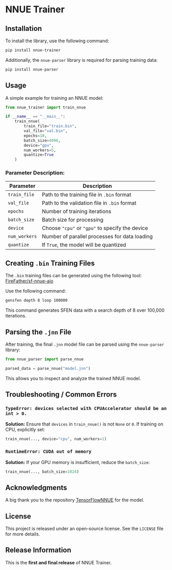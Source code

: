 # NNUE Trainer

## Installation

To install the library, use the following command:

```bash
pip install nnue-trainer
```

Additionally, the `nnue-parser` library is required for parsing training data:

```bash
pip install nnue-parser
```


## Usage

A simple example for training an NNUE model:

```python
from nnue_trainer import train_nnue

if __name__ == "__main__":
    train_nnue(
        train_file="train.bin",
        val_file="val.bin",
        epochs=10,
        batch_size=4096,
        device="gpu",
        num_workers=5,
        quantize=True
    )
```

### Parameter Description:

| Parameter      | Description |
|---------------|-------------|
| `train_file`  | Path to the training file in `.bin` format |
| `val_file`    | Path to the validation file in `.bin` format |
| `epochs`      | Number of training iterations |
| `batch_size`  | Batch size for processing |
| `device`      | Choose `"cpu"` or `"gpu"` to specify the device |
| `num_workers` | Number of parallel processes for data loading |
| `quantize`    | If `True`, the model will be quantized |

## Creating `.bin` Training Files

The `.bin` training files can be generated using the following tool:  
[FireFather/sf-nnue-aio](https://github.com/FireFather/sf-nnue-aio/releases/tag/08-01-2022-AIO)

Use the following command:

```bash
gensfen depth 8 loop 100000
```

This command generates SFEN data with a search depth of 8 over 100,000 iterations.

## Parsing the `.jnn` File

After training, the final `.jnn` model file can be parsed using the `nnue-parser` library:

```python
from nnue_parser import parse_nnue

parsed_data = parse_nnue("model.jnn")
```

This allows you to inspect and analyze the trained NNUE model.

## Troubleshooting / Common Errors

### `TypeError: devices selected with CPUAccelerator should be an int > 0.`
**Solution:** Ensure that `devices` in `train_nnue()` is not `None` or `0`. If training on CPU, explicitly set:

```python
train_nnue(..., device="cpu", num_workers=1)
```

### `RuntimeError: CUDA out of memory`
**Solution:** If your GPU memory is insufficient, reduce the `batch_size`:

```python
train_nnue(..., batch_size=1024)
```

## Acknowledgments

A big thank you to the repository [TensorFlowNNUE](https://github.com/DanielUranga/TensorFlowNNUE) for the model.

## License

This project is released under an open-source license. See the `LICENSE` file for more details.

## Release Information

This is the **first and final release** of NNUE Trainer.

